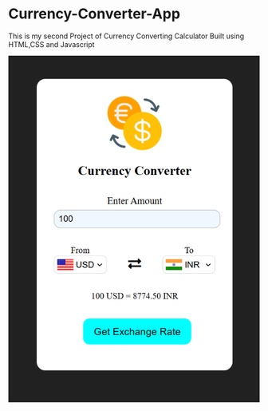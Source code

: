 # Currency-Converter-App
This is my second Project of Currency Converting Calculator Built using HTML,CSS and Javascript

![image alt](https://github.com/Koustubh84/Currency-Converter-App/blob/main/currency.png?raw=true)

